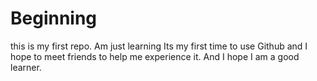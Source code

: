 Beginning
=========

this is my first repo. Am just learning
Its my first time to use Github and I hope to meet friends to help me experience it. And I hope I am a good learner.
